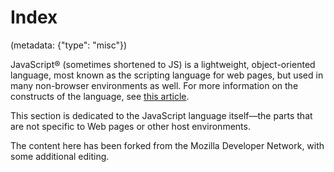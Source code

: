 # Index
(metadata: {"type": "misc"})

JavaScript&reg; (sometimes shortened to JS) is a lightweight, object-oriented language, most known as the scripting language for web pages, but used in many non-browser environments as well. For more information on the constructs of the language, see [this article](https://developer.mozilla.org/en/JavaScript/About_JavaScript).

This section is dedicated to the JavaScript language itself—the parts that are not specific to Web pages or other host environments.

The content here has been forked from the Mozilla Developer Network, with some additional editing.


